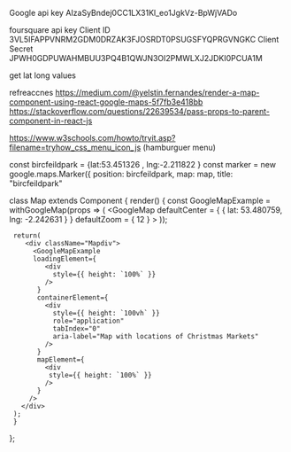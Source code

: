 Google api key
AIzaSyBndej0CC1LX31Kl_eo1JgkVz-BpWjVADo

foursquare api key
Client ID
3VL5IFAPPVNRM2GDM0DRZAK3FJOSRDT0PSUGSFYQPRGVNGKC
Client Secret
JPWH0GDPUWAHMBUU3PQ4B1QWJN3OI2PMWLXJ2JDKI0PCUA1M


get lat long values




refreaccnes
https://medium.com/@yelstin.fernandes/render-a-map-component-using-react-google-maps-5f7fb3e418bb
https://stackoverflow.com/questions/22639534/pass-props-to-parent-component-in-react-js

https://www.w3schools.com/howto/tryit.asp?filename=tryhow_css_menu_icon_js (hamburguer menu)

const bircfeildpark  = {lat:53.451326 , lng:-2.211822 }
const marker = new google.maps.Marker({
  position: bircfeildpark,
  map: map,
  title: "bircfeildpark"





  class Map extends Component {
     render() {
     const GoogleMapExample = withGoogleMap(props => (
        <GoogleMap
          defaultCenter = { { lat: 53.480759, lng: -2.242631 } }
          defaultZoom = { 12 }
        >
        </GoogleMap>
     ));


     return(
        <div className="Mapdiv">
          <GoogleMapExample
          loadingElement={
             <div
               style={{ height: `100%` }}
             />
           }
           containerElement={
             <div
               style={{ height: `100vh` }}
               role="application"
               tabIndex="0"
               aria-label="Map with locations of Christmas Markets"
             />
           }
           mapElement={
             <div
              style={{ height: `100%` }}
             />
           }
         />
       </div>
     );
     }
  };
